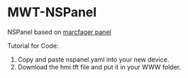 # MWT-NSPanel
NSPanel based on  [marcfager panel](https://github.com/marcfager/nspanel-mf)

Tutorial for Code:

1) Copy and paste nspanel.yaml into your new device.
2) Download the hmi.tft file and put it in your WWW folder.
